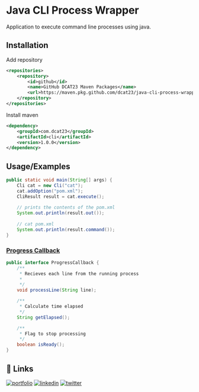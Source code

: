
# Java CLI Process Wrapper

Application to execute command line processes using java.

## Installation

Add repository
```xml
<repositories>
    <repository>
        <id>github</id>
        <name>GitHub DCAT23 Maven Packages</name>
        <url>https://maven.pkg.github.com/dcat23/java-cli-process-wrapper</url>
    </repository>
</repositories>
```
Install maven
```xml
<dependency>
    <groupId>com.dcat23</groupId>
    <artifactId>cli</artifactId>
    <version>1.0.0</version>
</dependency>
```

## Usage/Examples

```java
public static void main(String[] args) {
    Cli cat = new Cli("cat");
    cat.addOption("pom.xml");
    CliResult result = cat.execute();
    
    // prints the contents of the pom.xml
    System.out.println(result.out());
    
    // cat pom.xml
    System.out.println(result.command());
}
```
### [Progress Callback](src/main/java/com/dcat23/cli/ProgressCallbackImpl.java)
```java
public interface ProgressCallback {
    /**
     * Recieves each line from the running process
     * 
     */
    void processLine(String line);

    /**
     * Calculate time elapsed
     */
    String getElapsed();

    /**
     * Flag to stop processing
     */
    boolean isReady();
}
```

## 🔗 Links
[![portfolio](https://img.shields.io/badge/my_portfolio-000?style=for-the-badge&logo=ko-fi&logoColor=white)](https://dcatuns.vercel.app/)
[![linkedin](https://img.shields.io/badge/linkedin-0A66C2?style=for-the-badge&logo=linkedin&logoColor=white)](https://www.linkedin.com/in/devin-catuns/)
[![twitter](https://img.shields.io/badge/twitter-1DA1F2?style=for-the-badge&logo=twitter&logoColor=white)](https://twitter.com/)

